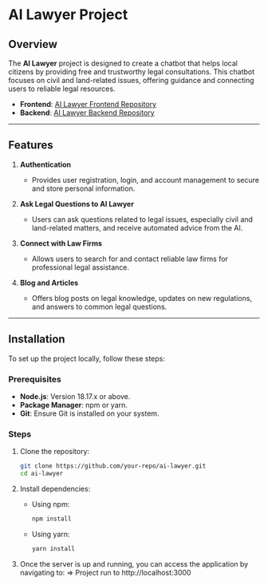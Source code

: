 # AI Lawyer Project

## Overview

The **AI Lawyer** project is designed to create a chatbot that helps local citizens by providing free and trustworthy legal consultations. This chatbot focuses on civil and land-related issues, offering guidance and connecting users to reliable legal resources.

- **Frontend**: [AI Lawyer Frontend Repository](https://github.com/Narry10/AI-LAWER-FE)
- **Backend**: [AI Lawyer Backend Repository](https://github.com/Narry10/AI-lAWER-AI)

---

## Features

1. **Authentication**
   - Provides user registration, login, and account management to secure and store personal information.
   
2. **Ask Legal Questions to AI Lawyer**
   - Users can ask questions related to legal issues, especially civil and land-related matters, and receive automated advice from the AI.

3. **Connect with Law Firms**
   - Allows users to search for and contact reliable law firms for professional legal assistance.

4. **Blog and Articles**
   - Offers blog posts on legal knowledge, updates on new regulations, and answers to common legal questions.

---

## Installation

To set up the project locally, follow these steps:

### Prerequisites
- **Node.js**: Version 18.17.x or above.
- **Package Manager**: npm or yarn.
- **Git**: Ensure Git is installed on your system.

### Steps

1. Clone the repository:
   ```bash
   git clone https://github.com/your-repo/ai-lawyer.git
   cd ai-lawyer
   ```
2. Install dependencies:

   - Using npm:
     ```bash
     npm install
     ```

   - Using yarn:
     ```bash
     yarn install
     ```
3. Once the server is up and running, you can access the application by navigating to:
=> Project run to http://localhost:3000

